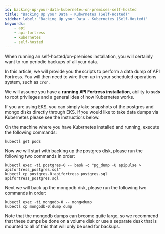```yaml
---
id: backing-up-your-data-kubernetes-on-premises-self-hosted
title: "Backing Up your Data - Kubernetes (Self-Hosted)"
sidebar_label: "Backing Up your Data - Kubernetes (Self-Hosted)"
keywords:
    - api
    - api-fortress
    - kubernetes
    - self-hosted
---
```


When running an self-hosted/on-premises installation, you will certainly want to run periodic backups of all your data.

In this article, we will provide you the scripts to perform a data dump of API Fortress. You will then need to wire them up in your scheduled operations system, such as `cron`.

We will assume you have a **running API Fortress installation**, ability to **`sudo`** to root privileges and a general idea of how Kubernetes works.

If you are using EKS, you can simply take snapshots of the postgres and mongo disks directly through EKS. If you would like to take data dumps via Kubernetes please see the instructions below.

On the machine where you have Kubernetes installed and running, execute the following commands:

```
kubectl get pods
```

Now we will start with backing up the postgres disk, please run the following two commands in order:

```
kubectl exec -ti postgres-0 -- bash -c "pg_dump -U apipulse > apifortress_postgres.sql" 
kubectl cp postgres-0:apifortress_postgres.sql apifortress_postgres.sql
```

Next we will back up the mongodb disk, please run the following two commands in order:

```
kubectl exec -ti mongodb-0 -- mongodump
kubectl cp mongodb-0:dump dump
```

Note that the mongodb dumps can become quite large, so we recommend that these dumps be done on a volume disk or use a separate desk that is mounted to all of this that will only be used for backups.